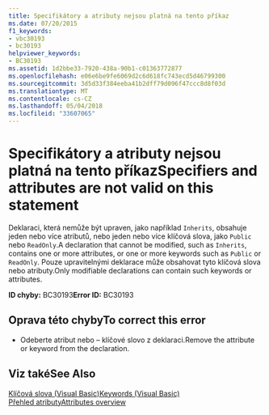 ```yaml
---
title: Specifikátory a atributy nejsou platná na tento příkaz
ms.date: 07/20/2015
f1_keywords:
- vbc30193
- bc30193
helpviewer_keywords:
- BC30193
ms.assetid: 1d2bbe33-7920-438a-90b1-c01363772877
ms.openlocfilehash: e06e6be9fe6069d2c6d618fc743ecd5d46799300
ms.sourcegitcommit: 3d5d33f384eeba41b2dff79d096f47ccc8d8f03d
ms.translationtype: MT
ms.contentlocale: cs-CZ
ms.lasthandoff: 05/04/2018
ms.locfileid: "33607065"
---
```

# <a name="specifiers-and-attributes-are-not-valid-on-this-statement"></a><span data-ttu-id="26cd2-102">Specifikátory a atributy nejsou platná na tento příkaz</span><span class="sxs-lookup"><span data-stu-id="26cd2-102">Specifiers and attributes are not valid on this statement</span></span>
<span data-ttu-id="26cd2-103">Deklaraci, která nemůže být upraven, jako například `Inherits`, obsahuje jeden nebo více atributů, nebo jeden nebo více klíčová slova, jako `Public` nebo `ReadOnly`.</span><span class="sxs-lookup"><span data-stu-id="26cd2-103">A declaration that cannot be modified, such as `Inherits`, contains one or more attributes, or one or more keywords such as `Public` or `ReadOnly`.</span></span> <span data-ttu-id="26cd2-104">Pouze upravitelnými deklarace může obsahovat tyto klíčová slova nebo atributy.</span><span class="sxs-lookup"><span data-stu-id="26cd2-104">Only modifiable declarations can contain such keywords or attributes.</span></span>  
  
 <span data-ttu-id="26cd2-105">**ID chyby:** BC30193</span><span class="sxs-lookup"><span data-stu-id="26cd2-105">**Error ID:** BC30193</span></span>  
  
## <a name="to-correct-this-error"></a><span data-ttu-id="26cd2-106">Oprava této chyby</span><span class="sxs-lookup"><span data-stu-id="26cd2-106">To correct this error</span></span>  
  
-   <span data-ttu-id="26cd2-107">Odeberte atribut nebo – klíčové slovo z deklaraci.</span><span class="sxs-lookup"><span data-stu-id="26cd2-107">Remove the attribute or keyword from the declaration.</span></span>  
  
## <a name="see-also"></a><span data-ttu-id="26cd2-108">Viz také</span><span class="sxs-lookup"><span data-stu-id="26cd2-108">See Also</span></span>  
 [<span data-ttu-id="26cd2-109">Klíčová slova (Visual Basic)</span><span class="sxs-lookup"><span data-stu-id="26cd2-109">Keywords (Visual Basic)</span></span>](~/docs/visual-basic/language-reference/keywords/index.md)  
 [<span data-ttu-id="26cd2-110">Přehled atributy</span><span class="sxs-lookup"><span data-stu-id="26cd2-110">Attributes overview</span></span>](~/docs/visual-basic/programming-guide/concepts/attributes/index.md)
